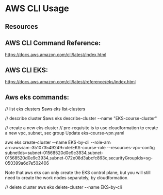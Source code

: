 # AWS CLI Usage

## Resources 
## AWS CLI Command Reference:
https://docs.aws.amazon.com/cli/latest/index.html

## AWS CLI EKS:
https://docs.aws.amazon.com/cli/latest/reference/eks/index.html

## Aws eks commands:
// list eks clusters
$aws eks list-clusters

// describe cluster
$aws eks describe-cluster --name "EKS-course-cluster"

// create a new eks cluster
// pre-requisite is to use cloudformation to create a new vpc, subnet, sec group
Update eks-course-vpn.yaml

aws eks create-cluster --name EKS-by-cli --role-arn arn:aws:iam::351073549249:role/EKS-course-role --resources-vpc-config subnetIds=subnet-01568520d0e9c3934,subnet-01568520d0e9c3934,subnet-072e08d3abcfc863c,securityGroupIds=sg-050399a6d7e502406

Note that aws eks can only create the EKS control plane, but you will still need to create the work nodes separately, by cloudformation.

// delete cluster
aws eks delete-cluster --name EKS-by-cli
